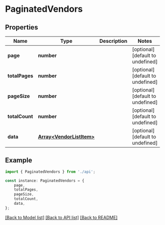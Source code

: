 # PaginatedVendors


## Properties

Name | Type | Description | Notes
------------ | ------------- | ------------- | -------------
**page** | **number** |  | [optional] [default to undefined]
**totalPages** | **number** |  | [optional] [default to undefined]
**pageSize** | **number** |  | [optional] [default to undefined]
**totalCount** | **number** |  | [optional] [default to undefined]
**data** | [**Array&lt;VendorListItem&gt;**](VendorListItem.md) |  | [optional] [default to undefined]

## Example

```typescript
import { PaginatedVendors } from './api';

const instance: PaginatedVendors = {
    page,
    totalPages,
    pageSize,
    totalCount,
    data,
};
```

[[Back to Model list]](../README.md#documentation-for-models) [[Back to API list]](../README.md#documentation-for-api-endpoints) [[Back to README]](../README.md)
